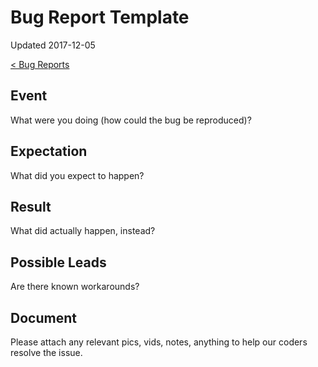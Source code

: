 # Bug Report Template

Updated 2017-12-05

[< Bug Reports][0]

## Event

What were you doing (how could the bug be reproduced)?

## Expectation

What did you expect to happen?

## Result

What did actually happen, instead?

## Possible Leads

Are there known workarounds?

## Document

Please attach any relevant pics, vids, notes, anything to help our coders resolve the issue.

[0]: README.md
